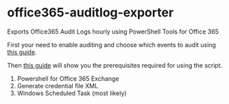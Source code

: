# office365-auditlog-exporter

Exports Office365 Audit Logs hourly using PowerShell Tools for Office 365

First your need to enable auditing and choose which events to audit using [this guide](https://support.office.com/en-us/article/enable-mailbox-auditing-in-office-365-aaca8987-5b62-458b-9882-c28476a66918).

Then [this guide](https://docs.microsoft.com/en-us/powershell/exchange/exchange-online/connect-to-exchange-online-powershell/connect-to-exchange-online-powershell?view=exchange-ps) will show you the prerequisites required for using the script.
1. Powershell for Office 365 Exchange
2. Generate credential file XML
3. Windows Scheduled Task (most likely)
